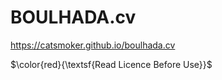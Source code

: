 # BOULHADA.cv

https://catsmoker.github.io/boulhada.cv

$\color{red}{\textsf{Read Licence Before Use}}$
